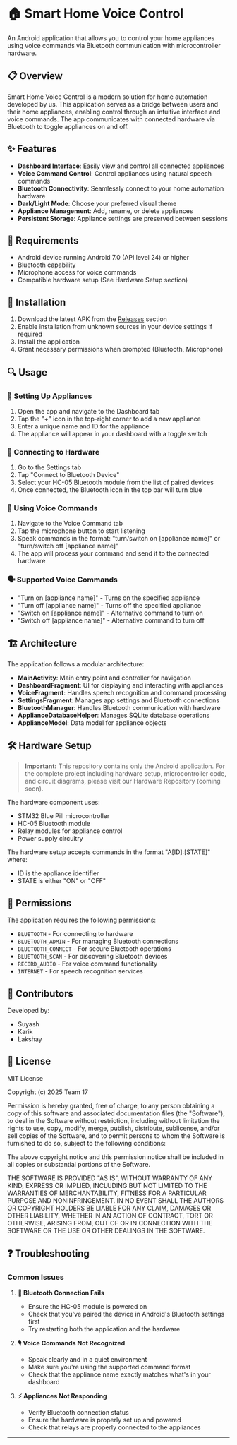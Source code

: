 # 🏠 Smart Home Voice Control

An Android application that allows you to control your home appliances using voice commands via Bluetooth communication with microcontroller hardware.

## 📋 Overview

Smart Home Voice Control is a modern solution for home automation developed by us. This application serves as a bridge between users and their home appliances, enabling control through an intuitive interface and voice commands. The app communicates with connected hardware via Bluetooth to toggle appliances on and off.

## ✨ Features

- **Dashboard Interface**: Easily view and control all connected appliances
- **Voice Command Control**: Control appliances using natural speech commands
- **Bluetooth Connectivity**: Seamlessly connect to your home automation hardware
- **Dark/Light Mode**: Choose your preferred visual theme
- **Appliance Management**: Add, rename, or delete appliances
- **Persistent Storage**: Appliance settings are preserved between sessions

## 📝 Requirements

- Android device running Android 7.0 (API level 24) or higher
- Bluetooth capability
- Microphone access for voice commands
- Compatible hardware setup (See Hardware Setup section)

## 📲 Installation

1. Download the latest APK from the [Releases](https://github.com/CoolQMan/ControlAppliancesWithVoice/releases) section
2. Enable installation from unknown sources in your device settings if required
3. Install the application
4. Grant necessary permissions when prompted (Bluetooth, Microphone)

## 🔍 Usage

### 🔌 Setting Up Appliances

1. Open the app and navigate to the Dashboard tab
2. Tap the "+" icon in the top-right corner to add a new appliance
3. Enter a unique name and ID for the appliance
4. The appliance will appear in your dashboard with a toggle switch

### 📱 Connecting to Hardware

1. Go to the Settings tab
2. Tap "Connect to Bluetooth Device" 
3. Select your HC-05 Bluetooth module from the list of paired devices
4. Once connected, the Bluetooth icon in the top bar will turn blue

### 🎤 Using Voice Commands

1. Navigate to the Voice Command tab
2. Tap the microphone button to start listening
3. Speak commands in the format: "turn/switch on [appliance name]" or "turn/switch off [appliance name]"
4. The app will process your command and send it to the connected hardware

### 🗣️ Supported Voice Commands

- "Turn on [appliance name]" - Turns on the specified appliance
- "Turn off [appliance name]" - Turns off the specified appliance
- "Switch on [appliance name]" - Alternative command to turn on
- "Switch off [appliance name]" - Alternative command to turn off

## 🏗️ Architecture

The application follows a modular architecture:

- **MainActivity**: Main entry point and controller for navigation
- **DashboardFragment**: UI for displaying and interacting with appliances
- **VoiceFragment**: Handles speech recognition and command processing
- **SettingsFragment**: Manages app settings and Bluetooth connections
- **BluetoothManager**: Handles Bluetooth communication with hardware
- **ApplianceDatabaseHelper**: Manages SQLite database operations
- **ApplianceModel**: Data model for appliance objects

## 🛠️ Hardware Setup

> **Important:** This repository contains only the Android application. For the complete project including hardware setup, microcontroller code, and circuit diagrams, please visit our Hardware Repository (coming soon).

The hardware component uses:
- STM32 Blue Pill microcontroller
- HC-05 Bluetooth module
- Relay modules for appliance control
- Power supply circuitry

The hardware setup accepts commands in the format "A[ID]:[STATE]" where:
- ID is the appliance identifier
- STATE is either "ON" or "OFF"

## 🔐 Permissions

The application requires the following permissions:
- `BLUETOOTH` - For connecting to hardware
- `BLUETOOTH_ADMIN` - For managing Bluetooth connections
- `BLUETOOTH_CONNECT` - For secure Bluetooth operations
- `BLUETOOTH_SCAN` - For discovering Bluetooth devices
- `RECORD_AUDIO` - For voice command functionality
- `INTERNET` - For speech recognition services

## 👥 Contributors

Developed by:
- Suyash
- Karik
- Lakshay

## 📄 License

MIT License

Copyright (c) 2025 Team 17

Permission is hereby granted, free of charge, to any person obtaining a copy
of this software and associated documentation files (the "Software"), to deal
in the Software without restriction, including without limitation the rights
to use, copy, modify, merge, publish, distribute, sublicense, and/or sell
copies of the Software, and to permit persons to whom the Software is
furnished to do so, subject to the following conditions:

The above copyright notice and this permission notice shall be included in all
copies or substantial portions of the Software.

THE SOFTWARE IS PROVIDED "AS IS", WITHOUT WARRANTY OF ANY KIND, EXPRESS OR
IMPLIED, INCLUDING BUT NOT LIMITED TO THE WARRANTIES OF MERCHANTABILITY,
FITNESS FOR A PARTICULAR PURPOSE AND NONINFRINGEMENT. IN NO EVENT SHALL THE
AUTHORS OR COPYRIGHT HOLDERS BE LIABLE FOR ANY CLAIM, DAMAGES OR OTHER
LIABILITY, WHETHER IN AN ACTION OF CONTRACT, TORT OR OTHERWISE, ARISING FROM,
OUT OF OR IN CONNECTION WITH THE SOFTWARE OR THE USE OR OTHER DEALINGS IN THE
SOFTWARE.

## ❓ Troubleshooting

### Common Issues

1. **🔄 Bluetooth Connection Fails**
   - Ensure the HC-05 module is powered on
   - Check that you've paired the device in Android's Bluetooth settings first
   - Try restarting both the application and the hardware

2. **🎙️ Voice Commands Not Recognized**
   - Speak clearly and in a quiet environment
   - Make sure you're using the supported command format
   - Check that the appliance name exactly matches what's in your dashboard

3. **⚡ Appliances Not Responding**
   - Verify Bluetooth connection status
   - Ensure the hardware is properly set up and powered
   - Check that relays are properly connected to the appliances

---
